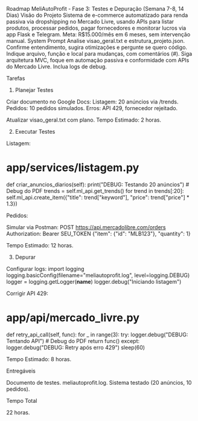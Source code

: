 Roadmap MeliAutoProfit - Fase 3: Testes e Depuração (Semana 7-8, 14 Dias)
Visão do Projeto
Sistema de e-commerce automatizado para renda passiva via dropshipping no Mercado Livre, usando APIs para listar produtos, processar pedidos, pagar fornecedores e monitorar lucros via app Flask e Telegram. Meta: R$15.000/mês em 6 meses, sem intervenção manual.
System Prompt
Analise visao_geral.txt e estrutura_projeto.json. Confirme entendimento, sugira otimizações e pergunte se quero código. Indique arquivo, função e local para mudanças, com comentários (#). Siga arquitetura MVC, foque em automação passiva e conformidade com APIs do Mercado Livre. Inclua logs de debug.

Tarefas
1. Planejar Testes

Criar documento no Google Docs:
Listagem: 20 anúncios via /trends.
Pedidos: 10 pedidos simulados.
Erros: API 429, fornecedor rejeitado.


Atualizar visao_geral.txt com plano.
Tempo Estimado: 2 horas.

2. Executar Testes

Listagem:
# app/services/listagem.py
def criar_anuncios_diarios(self):
    print("DEBUG: Testando 20 anúncios")  # Debug do PDF
    trends = self.ml_api.get_trends()
    for trend in trends[:20]:
        self.ml_api.create_item({"title": trend["keyword"], "price": trend["price"] * 1.3})


Pedidos:

Simular via Postman:
POST https://api.mercadolibre.com/orders
Authorization: Bearer SEU_TOKEN
{"item": {"id": "MLB123"}, "quantity": 1}




Tempo Estimado: 12 horas.


3. Depurar

Configurar logs:
import logging
logging.basicConfig(filename="meliautoprofit.log", level=logging.DEBUG)
logger = logging.getLogger(__name__)
logger.debug("Iniciando listagem")


Corrigir API 429:
# app/api/mercado_livre.py
def retry_api_call(self, func):
    for _ in range(3):
        try:
            logger.debug("DEBUG: Tentando API")  # Debug do PDF
            return func()
        except:
            logger.debug("DEBUG: Retry após erro 429")
            sleep(60)


Tempo Estimado: 8 horas.


Entregáveis

Documento de testes.
meliautoprofit.log.
Sistema testado (20 anúncios, 10 pedidos).

Tempo Total

22 horas.

